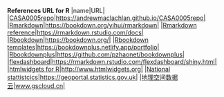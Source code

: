 **References URL for R**
|name|URL|
|[CASA0005repo](https://andrewmaclachlan.github.io/CASA0005repo/)|https://andrewmaclachlan.github.io/CASA0005repo|
|[Rmarkdown](https://bookdown.org/yihui/rmarkdown/)|https://bookdown.org/yihui/rmarkdown|
|[Rmarkdown reference](https://rmarkdown.rstudio.com/docs/)|https://rmarkdown.rstudio.com/docs|
|[Rbookdown](https://bookdown.org/)|https://bookdown.org/|
|[Rbookdown templates](https://bookdownplus.netlify.app/portfolio/)|https://bookdownplus.netlify.app/portfolio|
|[Rbookdownplus](https://github.com/pzhaonet/bookdownplus)|https://github.com/pzhaonet/bookdownplus|
|[flexdashboard](https://rmarkdown.rstudio.com/flexdashboard/shiny.html)|https://rmarkdown.rstudio.com/flexdashboard/shiny.html|
|[htmlwidgets for R](http://www.htmlwidgets.org/)|http://www.htmlwidgets.org|
|[National stattistcics](https://geoportal.statistics.gov.uk/)|https://geoportal.statistics.gov.uk|
|[地理空间数据云](www.gscloud.cn)|www.gscloud.cn|


